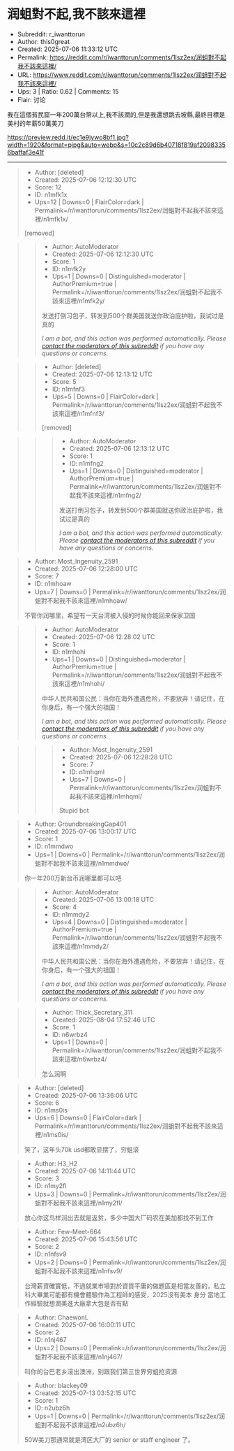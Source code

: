 # 润蛆對不起,我不該來這裡

- Subreddit: r_iwanttorun
- Author: this0great
- Created: 2025-07-06 11:33:12 UTC
- Permalink: https://reddit.com/r/iwanttorun/comments/1lsz2ex/润蛆對不起我不該來這裡/
- URL: https://www.reddit.com/r/iwanttorun/comments/1lsz2ex/润蛆對不起我不該來這裡/
- Ups: 3 | Ratio: 0.62 | Comments: 15
- Flair: 讨论


我在這個貧民窟一年200萬台幣以上,我不該潤的,但是我還想跳去坡縣,最終目標是美村的年薪50萬美刀

<https://preview.redd.it/ec1e9jywo8bf1.jpg?width=1920&format=pjpg&auto=webp&s=10c2c89d6b40718f819af20983356baffaf3e41f>


---

> - Author: [deleted]
> - Created: 2025-07-06 12:12:30 UTC
> - Score: 12
> - ID: n1mfk1x
> - Ups=12 | Downs=0 | FlairColor=dark | Permalink=/r/iwanttorun/comments/1lsz2ex/润蛆對不起我不該來這裡/n1mfk1x/
>
> [removed]

>> - Author: AutoModerator
>> - Created: 2025-07-06 12:12:30 UTC
>> - Score: 1
>> - ID: n1mfk2y
>> - Ups=1 | Downs=0 | Distinguished=moderator | AuthorPremium=true | Permalink=/r/iwanttorun/comments/1lsz2ex/润蛆對不起我不該來這裡/n1mfk2y/
>>
>> 发送打倒习包子，转发到500个群美国就送你政治庇护啦，我试过是真的
>> 
>> *I am a bot, and this action was performed automatically. Please [contact the moderators of this subreddit](/message/compose/?to=/r/iwanttorun) if you have any questions or concerns.*

>> - Author: [deleted]
>> - Created: 2025-07-06 12:13:12 UTC
>> - Score: 5
>> - ID: n1mfnf3
>> - Ups=5 | Downs=0 | FlairColor=dark | Permalink=/r/iwanttorun/comments/1lsz2ex/润蛆對不起我不該來這裡/n1mfnf3/
>>
>> [removed]

>>> - Author: AutoModerator
>>> - Created: 2025-07-06 12:13:12 UTC
>>> - Score: 1
>>> - ID: n1mfng2
>>> - Ups=1 | Downs=0 | Distinguished=moderator | AuthorPremium=true | Permalink=/r/iwanttorun/comments/1lsz2ex/润蛆對不起我不該來這裡/n1mfng2/
>>>
>>> 发送打倒习包子，转发到500个群美国就送你政治庇护啦，我试过是真的
>>> 
>>> *I am a bot, and this action was performed automatically. Please [contact the moderators of this subreddit](/message/compose/?to=/r/iwanttorun) if you have any questions or concerns.*

> - Author: Most_Ingenuity_2591
> - Created: 2025-07-06 12:28:00 UTC
> - Score: 7
> - ID: n1mhoaw
> - Ups=7 | Downs=0 | Permalink=/r/iwanttorun/comments/1lsz2ex/润蛆對不起我不該來這裡/n1mhoaw/
>
> 不管你润哪里，希望有一天台湾被入侵的时候你能回来保家卫国

>> - Author: AutoModerator
>> - Created: 2025-07-06 12:28:02 UTC
>> - Score: 1
>> - ID: n1mhohi
>> - Ups=1 | Downs=0 | Distinguished=moderator | AuthorPremium=true | Permalink=/r/iwanttorun/comments/1lsz2ex/润蛆對不起我不該來這裡/n1mhohi/
>>
>> 中华人民共和国公民：当你在海外遭遇危险，不要放弃！请记住，在你身后，有一个强大的祖国！
>> 
>> *I am a bot, and this action was performed automatically. Please [contact the moderators of this subreddit](/message/compose/?to=/r/iwanttorun) if you have any questions or concerns.*

>>> - Author: Most_Ingenuity_2591
>>> - Created: 2025-07-06 12:28:28 UTC
>>> - Score: 7
>>> - ID: n1mhqml
>>> - Ups=7 | Downs=0 | Permalink=/r/iwanttorun/comments/1lsz2ex/润蛆對不起我不該來這裡/n1mhqml/
>>>
>>> Stupid bot

> - Author: GroundbreakingGap401
> - Created: 2025-07-06 13:00:17 UTC
> - Score: 1
> - ID: n1mmdwo
> - Ups=1 | Downs=0 | Permalink=/r/iwanttorun/comments/1lsz2ex/润蛆對不起我不該來這裡/n1mmdwo/
>
> 你一年200万新台币润哪里都可以吧

>> - Author: AutoModerator
>> - Created: 2025-07-06 13:00:18 UTC
>> - Score: 4
>> - ID: n1mmdy2
>> - Ups=4 | Downs=0 | Distinguished=moderator | AuthorPremium=true | Permalink=/r/iwanttorun/comments/1lsz2ex/润蛆對不起我不該來這裡/n1mmdy2/
>>
>> 中华人民共和国公民：当你在海外遭遇危险，不要放弃！请记住，在你身后，有一个强大的祖国！
>> 
>> *I am a bot, and this action was performed automatically. Please [contact the moderators of this subreddit](/message/compose/?to=/r/iwanttorun) if you have any questions or concerns.*

>> - Author: Thick_Secretary_311
>> - Created: 2025-08-04 17:52:46 UTC
>> - Score: 1
>> - ID: n6wrbz4
>> - Ups=1 | Downs=0 | Permalink=/r/iwanttorun/comments/1lsz2ex/润蛆對不起我不該來這裡/n6wrbz4/
>>
>> 怎么润啊

> - Author: [deleted]
> - Created: 2025-07-06 13:36:06 UTC
> - Score: 6
> - ID: n1ms0is
> - Ups=6 | Downs=0 | FlairColor=dark | Permalink=/r/iwanttorun/comments/1lsz2ex/润蛆對不起我不該來這裡/n1ms0is/
>
> 笑了，这年头70k usd都敢显摆了，穷蛆滚

> - Author: H3_H2
> - Created: 2025-07-06 14:11:44 UTC
> - Score: 3
> - ID: n1my2fl
> - Ups=3 | Downs=0 | Permalink=/r/iwanttorun/comments/1lsz2ex/润蛆對不起我不該來這裡/n1my2fl/
>
> 放心你这鸟样润出去就是返贫，多少中国大厂码农在美加都找不到工作

> - Author: Few-Meet-664
> - Created: 2025-07-06 15:43:56 UTC
> - Score: 2
> - ID: n1nfsv9
> - Ups=2 | Downs=0 | Permalink=/r/iwanttorun/comments/1lsz2ex/润蛆對不起我不該來這裡/n1nfsv9/
>
> 台灣薪資確實低，不過就業市場對於資質平庸的做題區是相當友善的，私立科大畢業可能都有機會體驗作為工程師的感受，2025沒有美本 身分 當地工作經驗就想潤美進大廠拿大包是否有點

> - Author: ChaewonL
> - Created: 2025-07-06 16:00:11 UTC
> - Score: 2
> - ID: n1nj467
> - Ups=2 | Downs=0 | Permalink=/r/iwanttorun/comments/1lsz2ex/润蛆對不起我不該來這裡/n1nj467/
>
> 叫你的台巴老乡滚出澳洲，别跟我们第三世界穷蛆抢资源

> - Author: blackey09
> - Created: 2025-07-13 03:52:15 UTC
> - Score: 1
> - ID: n2ubz6h
> - Ups=1 | Downs=0 | Permalink=/r/iwanttorun/comments/1lsz2ex/润蛆對不起我不該來這裡/n2ubz6h/
>
> 50W美刀那通常就是湾区大厂的 senior or staff engineer 了。
